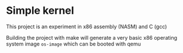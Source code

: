 # Simple kernel
This project is an experiment in x86 assembly (NASM) and C (gcc)

Building the project with make will generate a very basic x86
operating system image `os-image` which can be booted with qemu
